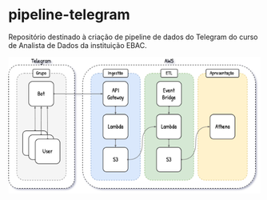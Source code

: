 # pipeline-telegram
Repositório destinado à criação de pipeline de dados do Telegram do curso de Analista de Dados da instituição EBAC.

<img src="https://github.com/catdead20/pipeline-telegram/blob/main/arquitetura-telegram.png?raw=true" alt="Arquitetura do Pipeline Telegram" />

